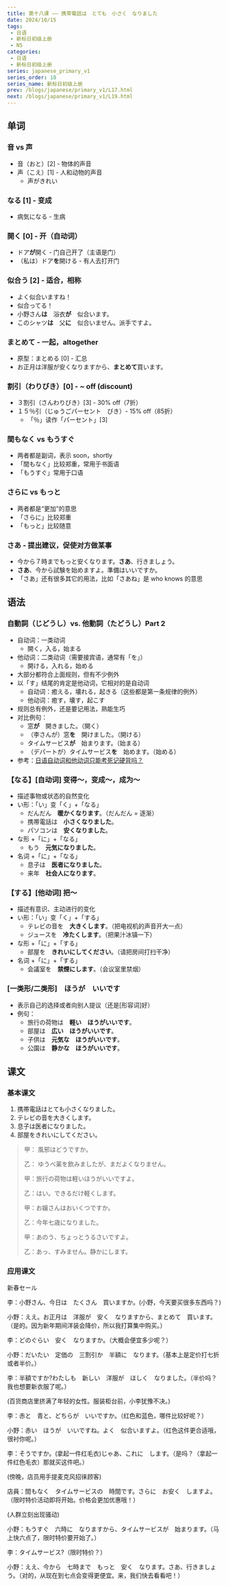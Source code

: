 ```yaml
---
title: 第十八课 —— 携帯電話は　とても　小さく　なりました
date: 2024/10/15
tags:
 - 日语
 - 新标日初级上册
 - N5
categories:
 - 日语
 - 新标日初级上册
series: japanese_primary_v1
series_order: 18
series_name: 新标日初级上册
prev: /blogs/japanese/primary_v1/L17.html
next: /blogs/japanese/primary_v1/L19.html
---
```


## 单词

### 音 vs 声

+ 音（おと）[2] - 物体的声音
+ 声（こえ）[1] - 人和动物的声音
  + 声がきれい

### なる [1] - 变成

+ 病気になる - 生病

### 開く [0] - 开（自动词）

+ ドア**が**開く - 门自己开了（主语是门）
+ （私は）ドア**を**開ける - 有人去打开门

### 似合う [2] - 适合，相称

+ よく似合いますね！
+ 似合ってる！
+ 小野さん**は**　浴衣**が**　似合います。
+ このシャツ**は**　父**に**　似合いません。派手ですよ。

### まとめて - 一起，altogether

+ 原型：まとめる [0] - 汇总
+ お正月は洋服が安くなりますから、**まとめて**買います。

### 割引（わりびき）[0] - ~ off (discount)

+ ３割引（さんわりびき）[3] - 30% off（7折）
+ １５％引（じゅうごパーセント　びき）- 15% off（85折）
  + 「％」读作「パーセント」[3]

### 間もなく vs もうすぐ

+ 两者都是副词，表示 soon，shortly
+ 「間もなく」比较郑重，常用于书面语
+ 「もうすぐ」常用于口语

### さらに vs もっと

+ 两者都是“更加”的意思
+ 「さらに」比较郑重
+ 「もっと」比较随意

### さあ - 提出建议，促使对方做某事

+ 今から７時までもっと安くなります。**さあ**、行きましょう。
+ **さあ**、今から試験を始めますよ。準備はいいですか。
+ 「さあ」还有很多其它的用法，比如「さあね」是 who knows 的意思

## 语法

### 自動詞（じどうし）vs. 他動詞（たどうし）Part 2

+ 自动词：一类动词
  + 開く，入る，始まる
+ 他动词：二类动词（需要接宾语，通常有「を」）
  + 開ける，入れる，始める
+ 大部分都符合上面规则，但有不少例外
+ 以「す」结尾的肯定是他动词，它相对的是自动词
  + 自动词：癒える，壊れる，起きる（这些都是第一条规律的例外）
  + 他动词：癒す，壊す，起こす
+ 规则总有例外，还是要记用法，熟能生巧
+ 对比例句：
  + 窓**が**　開きました。（開く）
  + （李さんが）窓**を**　開けました。（開ける）
  + タイムサービス**が**　始まります。（始まる）
  + （デパートが）タイムサービス**を**　始めます。（始める）
+ 参考：[日语自动词和他动词只能考死记硬背吗？](https://www.zhihu.com/question/427812306/answer/1550154438)

### 【なる】[自动词] 变得～，变成～，成为～

+ 描述事物或状态的自然变化
+ い形：「い」变「く」+「なる」
  + だんだん　**暖かくなります**。（だんだん = 逐渐）
  + 携帯電話は　**小さくなりました**。
  + パソコンは　**安くなりました**。
+ な形 +「に」+「なる」
  + もう　**元気になりました**。
+ 名词 +「に」+「なる」
  + 息子は　**医者になりました**。
  + 来年　**社会人になります**。

### 【する】[他动词] 把～

+ 描述有意识、主动进行的变化
+ い形：「い」变「く」+「する」
  + テレビの音を　**大きくします**。（把电视机的声音开大一点）
  + ジュースを　**冷たくします**。（把果汁冰镇一下）
+ な形 +「に」+「する」
  + 部屋を　**きれいにしてください**。（请把房间打扫干净）
+ 名词 +「に」+「する」
  + 会議室を　**禁煙にします**。（会议室里禁烟）

### [一类形/二类形]　ほうが　いいです

+ 表示自己的选择或者向别人提议（还是[形容词]好）
+ 例句：
  + 旅行の荷物は　**軽い　ほうがいいです**。
  + 部屋は　**広い　ほうがいいです**。
  + 子供は　**元気な　ほうがいいです**。
  + 公園は　**静かな　ほうがいいです**。

## 课文

### 基本课文

1. 携帯電話はとても小さくなりました。
2. テレビの音を大きくします。
3. 息子は医者になりました。
4. 部屋をきれいにしてください。

> 甲： 風邪はどうですか。
>
> 乙： ゆうべ薬を飲みましたが、まだよくなりません。
>
>
> 甲：旅行の荷物は軽いほうがいいですよ。
>
> 乙：はい。できるだけ軽くします。
>
>
> 甲：お嬢さんはおいくつですか。
>
> 乙：今年七歳になりました。
>
>
> 甲：あのう、ちょっとうるさいですよ。
>
> 乙：あっ、すみません。静かにします。

### 应用课文

新春セール

李：小野さん、今日は　たくさん　買いますか。(小野，今天要买很多东西吗？)

小野：ええ。お正月は　洋服が　安く　なりますから、まとめて　買います。（是的。因为新年期间洋装会降价，所以我打算集中购买。）

李：どのぐらい　安く　なりますか。（大概会便宜多少呢？）

小野：だいたい　定価の　三割引か　半額に　なります。（基本上是定价打七折或者半价。）

李：半額ですか?わたしも　新しい　洋服が　ほしく　なりました。（半价吗？我也想要新衣服了呢。）

(百货商店里挤满了年轻的女性。服装柜台前，小李犹豫不决。)

李：赤と　青と、どちらが　いいですか。（红色和蓝色，哪件比较好呢？）

小野：赤い　ほうが　いいですね。よく　似合いますよ。（红色这件更合适哦，很衬你呢。）

李：そうですか。(拿起一件红毛衣)じゃあ、これに　します。（是吗？（拿起一件红色毛衣）那就买这件吧。）

(傍晚，店员用手提麦克风招徕顾客)

店員：間もなく　タイムサービスの　時間です。さらに　お安く　しますよ。（限时特价活动即将开始。价格会更加优惠哦！）

(人群立刻出现骚动)

小野：もうすぐ　六時に　なりますから、タイムサービスが　始まります。（马上快六点了，限时特价要开始了。）

李：タイムサービス?（限时特价？）

小野：ええ、今から　七時まで　もっと　安く　なります。さあ、行きましょう。（对的，从现在到七点会变得更便宜。来，我们快去看看吧！）
